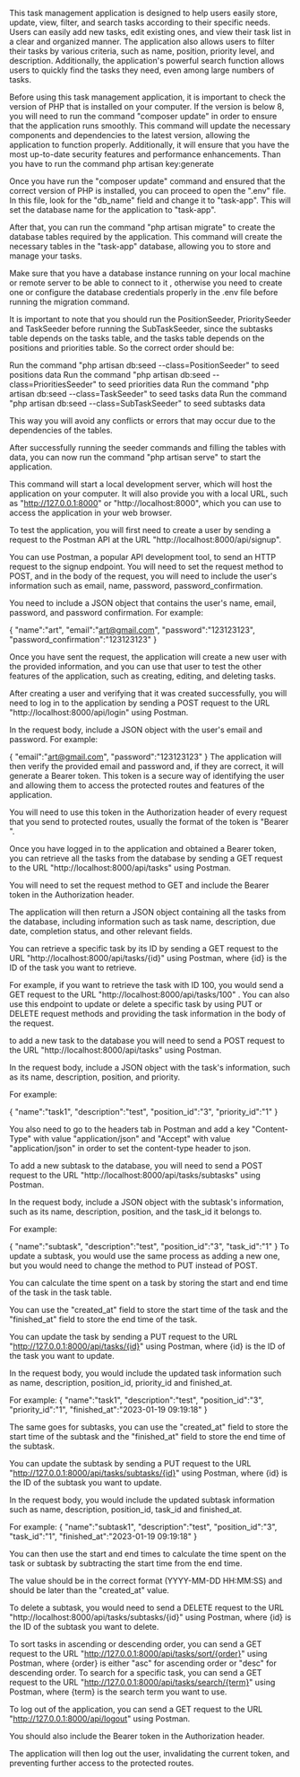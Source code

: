 This task management application is designed to help users easily store, update, view, filter, and search tasks according to their specific needs.
Users can easily add new tasks, edit existing ones, and view their task list in a clear and organized manner. 
The application also allows users to filter their tasks by various criteria, such as name, position, priority level, and description. Additionally, the application's powerful search function allows users to quickly find the tasks they need, even among large numbers of tasks.

Before using this task management application, it is important to check the version of PHP that is installed on your computer. If the version is below 8, you will need to run the command "composer update" in order to ensure that the application runs smoothly. This command will update the necessary components and dependencies to the latest version, allowing the application to function properly. Additionally, it will ensure that you have the most up-to-date security features and performance enhancements.
Than you have to run the command php artisan key:generate

Once you have run the "composer update" command and ensured that the correct version of PHP is installed, you can proceed to open the ".env" file. In this file, look for the "db_name" field and change it to "task-app". This will set the database name for the application to "task-app".

After that, you can run the command "php artisan migrate" to create the database tables required by the application. This command will create the necessary tables in the "task-app" database, allowing you to store and manage your tasks.

Make sure that you have a database instance running on your local machine or remote server to be able to connect to it , otherwise you need to create one or configure the database credentials properly in the .env file before running the migration command. 

It is important to note that you should run the PositionSeeder, PrioritySeeder and TaskSeeder before running the SubTaskSeeder, since the subtasks table depends on the tasks table, and the tasks table depends on the positions and priorities table. So the correct order should be:

Run the command "php artisan db:seed --class=PositionSeeder" to seed positions data
Run the command "php artisan db:seed --class=PrioritiesSeeder" to seed priorities data
Run the command "php artisan db:seed --class=TaskSeeder" to seed tasks data
Run the command "php artisan db:seed --class=SubTaskSeeder" to seed subtasks data

This way you will avoid any conflicts or errors that may occur due to the dependencies of the tables.


After successfully running the seeder commands and filling the tables with data, you can now run the command "php artisan serve" to start the application.

This command will start a local development server, which will host the application on your computer. It will also provide you with a local URL, such as "http://127.0.0.1:8000" or "http://localhost:8000", which you can use to access the application in your web browser.


To test the application, you will first need to create a user by sending a request to the Postman API at the URL "http://localhost:8000/api/signup".

You can use Postman, a popular API development tool, to send an HTTP request to the signup endpoint. You will need to set the request method to POST, and in the body of the request, you will need to include the user's information such as email, name, password, password_confirmation.

You need to include a JSON object that contains the user's name, email, password, and password confirmation. For example:

{
    "name":"art",
    "email":"art@gmail.com",
    "password":"123123123",
    "password_confirmation":"123123123"
}

Once you have sent the request, the application will create a new user with the provided information, and you can use that user to test the other features of the application, such as creating, editing, and deleting tasks.

After creating a user and verifying that it was created successfully, you will need to log in to the application by sending a POST request to the URL "http://localhost:8000/api/login" using Postman.

In the request body, include a JSON object with the user's email and password. For example:

{
    "email":"art@gmail.com",
    "password":"123123123"
}
The application will then verify the provided email and password and, if they are correct, it will generate a Bearer token. This token is a secure way of identifying the user and allowing them to access the protected routes and features of the application.

You will need to use this token in the Authorization header of every request that you send to protected routes, usually the format of the token is "Bearer <token>".

Once you have logged in to the application and obtained a Bearer token, you can retrieve all the tasks from the database by sending a GET request to the URL "http://localhost:8000/api/tasks" using Postman.

You will need to set the request method to GET and include the Bearer token in the Authorization header.

The application will then return a JSON object containing all the tasks from the database, including information such as task name, description, due date, completion status, and other relevant fields.

You can retrieve a specific task by its ID by sending a GET request to the URL "http://localhost:8000/api/tasks/{id}" using Postman, where {id} is the ID of the task you want to retrieve.

For example, if you want to retrieve the task with ID 100, you would send a GET request to the URL "http://localhost:8000/api/tasks/100" .
You can also use this endpoint to update or delete a specific task by using PUT or DELETE request methods and providing the task information in the body of the request.

to add a new task to the database you will need to send a POST request to the URL "http://localhost:8000/api/tasks" using Postman.

In the request body, include a JSON object with the task's information, such as its name, description, position, and priority.

For example:

{
    "name":"task1",
    "description":"test",
    "position_id":"3",
    "priority_id":"1"
}

You also need to go to the headers tab in Postman and add a key "Content-Type" with value "application/json" and "Accept" with value "application/json" in order to set the content-type header to json.

To add a new subtask to the database, you will need to send a POST request to the URL "http://localhost:8000/api/tasks/subtasks" using Postman.

In the request body, include a JSON object with the subtask's information, such as its name, description, position, and the task_id it belongs to.

For example:

{
    "name":"subtask",
    "description":"test",
    "position_id":"3",
    "task_id":"1"
}
To update a subtask, you would use the same process as adding a new one, but you would need to change the method to PUT instead of POST.


You can calculate the time spent on a task by storing the start and end time of the task in the task table.

You can use the "created_at" field to store the start time of the task and the "finished_at" field to store the end time of the task.

You can update the task by sending a PUT request to the URL "http://127.0.0.1:8000/api/tasks/{id}" using Postman, where {id} is the ID of the task you want to update.

In the request body, you would include the updated task information such as name, description, position_id, priority_id and finished_at.

For example:
{
"name":"task1",
"description":"test",
"position_id":"3",
"priority_id":"1",
"finished_at":"2023-01-19 09:19:18"
}

The same goes for subtasks, you can use the "created_at" field to store the start time of the subtask and the "finished_at" field to store the end time of the subtask.

You can update the subtask by sending a PUT request to the URL "http://127.0.0.1:8000/api/tasks/subtasks/{id}" using Postman, where {id} is the ID of the subtask you want to update.

In the request body, you would include the updated subtask information such as name, description, position_id, task_id and finished_at.

For example:
{
"name":"subtask1",
"description":"test",
"position_id":"3",
"task_id":"1",
"finished_at":"2023-01-19 09:19:18"
}

You can then use the start and end times to calculate the time spent on the task or subtask by subtracting the start time from the end time.

The value should be in the correct format (YYYY-MM-DD HH:MM:SS) and should be later than the "created_at" value.

To delete a subtask, you would need to send a DELETE request to the URL "http://localhost:8000/api/tasks/subtasks/{id}" using Postman, where {id} is the ID of the subtask you want to delete.

To sort tasks in ascending or descending order, you can send a GET request to the URL "http://127.0.0.1:8000/api/tasks/sort/{order}" using Postman, where {order} is either "asc" for ascending order or "desc" for descending order.
To search for a specific task, you can send a GET request to the URL "http://127.0.0.1:8000/api/tasks/search/{term}" using Postman, where {term} is the search term you want to use.

To log out of the application, you can send a GET request to the URL "http://127.0.0.1:8000/api/logout" using Postman.

You should also include the Bearer token in the Authorization header.

The application will then log out the user, invalidating the current token, and preventing further access to the protected routes.
